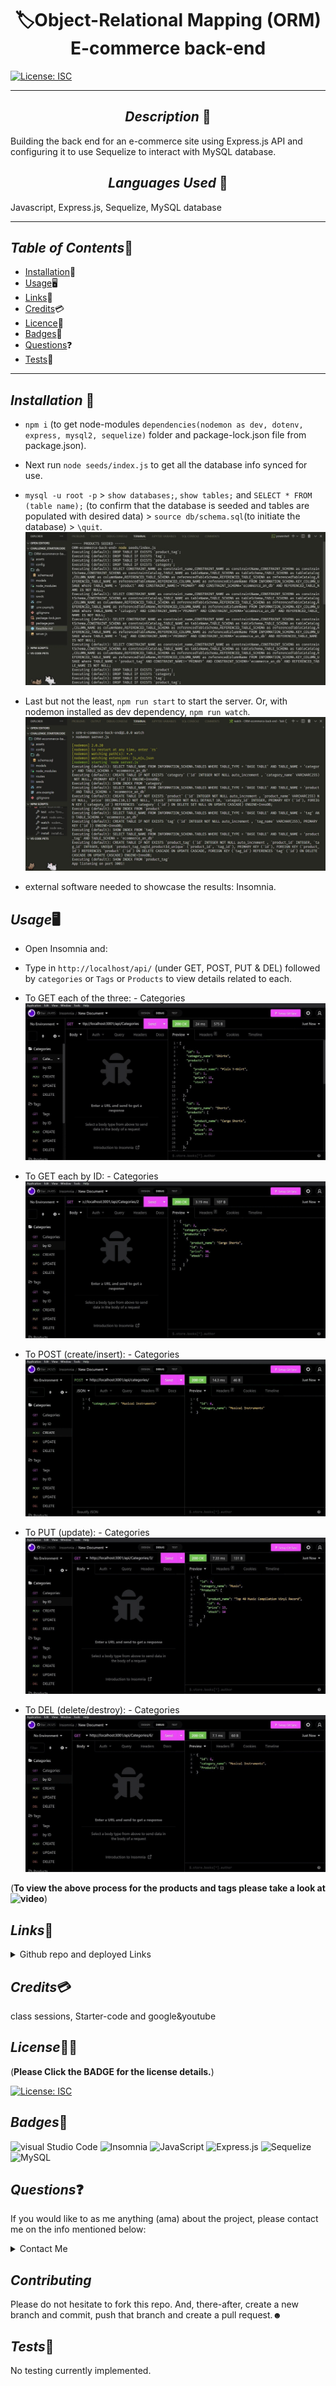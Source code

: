# <div align="center"> 🏷️**Object-Relational Mapping (ORM) E-commerce back-end** </div>

[![License: ISC](https://img.shields.io/badge/License-ISC-blue.svg)](https://opensource.org/licenses/ISC)

---

## <div align="center"> _Description_ 📝</div>

Building the back end for an e-commerce site using Express.js API and configuring it to use Sequelize to interact with MySQL database.

## <div align="center"> _Languages Used_ 💬</div>

Javascript, Express.js, Sequelize, MySQL database

---

## *Table of Contents*📖

- [Installation](#Installation)💾
- [Usage](#Usage)🖥️
- [Links](#Links)📎
- [Credits](#Credits)💳
- [Licence](#Licence)🪪
- [Badges](#Badges)🦡
- [Questions](#Questions)❓
- [Tests](#Tests)🧪

---

## _Installation_ 💾

- `npm i` (to get node-modules `dependencies(nodemon as dev, dotenv, express, mysql2, sequelize)` folder and package-lock.json file from package.json).

- Next run `node seeds/index.js` to get all the database info synced for use.

- `mysql -u root -p` > `show databases;`, `show tables;` and `SELECT * FROM (table name);` (to confirm that the database is seeded and tables are populated with desired data) > `source db/schema.sql`(to initiate the database) > `\quit`.
  ![db](./media/initiate-db.gif "db")

- Last but not the least, `npm run start` to start the server. Or, with nodemon installed as dev dependency, `npm run watch`.
  ![server start](./media/start.jpg "nodemon watch")

- external software needed to showcase the results: Insomnia.

## *Usage*🖥️

- Open Insomnia and:

- Type in `http://localhost/api/` (under GET, POST, PUT & DEL) followed by `categories` or `Tags` or `Products` to view details related to each.

- To GET each of the three: - Categories
  ![Categories](./media/GetCategories.gif "All categories")

- To GET each by ID: - Categories
  ![Categories](./media/GetCatByID.gif "three egs: of categories by id.")

- To POST (create/insert): - Categories
  ![Categories](./media/CreateCat.gif "a new Musical Instruments category is being created and stored with id#6.")

- To PUT (update): - Categories
  ![Categories](./media/UpdateCat.gif "Music category with id#3 is being updated to Songs/Music.")

- To DEL (delete/destroy): - Categories
  ![Categories](./media/DelCat.gif "Previously created category id#6 is being destroyed.")

(**To view the above process for the products and tags please take a look at ![video]('walkthrough')**)

## *Links*📎

<details>

<summary>Github repo and deployed Links</summary>

- <https://github.com/A-N26/ORM-e-commerce-back-end>

- No deployed link for this one.

</details>

## *Credits*💳

class sessions, Starter-code and google&youtube

## *License*🪪🦡

(**Please Click the BADGE for the license details.**)

[![License: ISC](https://img.shields.io/badge/License-ISC-blue.svg)](https://opensource.org/licenses/ISC)

## *Badges*🦡

![visual Studio Code](https://img.shields.io/badge/Visual_Studio_Code-0078D4?style=for-the-badge&logo=visual%20studio%20code&logoColor=white) ![Insomnia](https://img.shields.io/badge/Insomnia-for%20code%20result%20testing-%23A020F0) ![JavaScript](https://img.shields.io/badge/JavaScript-323330?style=for-the-badge&logo=javascript&logoColor=F7DF1E) ![Express.js](https://img.shields.io/badge/express.js-%23404d59.svg?style=for-the-badge&logo=express&logoColor=%2361DAFB) ![Sequelize](https://img.shields.io/badge/Sequelize-52B0E7?style=for-the-badge&logo=Sequelize&logoColor=white) ![MySQL](https://img.shields.io/badge/mysql-%2300f.svg?style=for-the-badge&logo=mysql&logoColor=white)

## *Questions*❓

If you would like to as me anything (ama) about the project, please contact me on the info mentioned below:

<details>

<summary>Contact Me</summary>✉️

- [My GitHub Profile](https://github.com/A-N26)

- e-mail - [📧](A-N26@github.com)

</details>

## _Contributing_

Please do not hesitate to fork this repo. And, there-after, create a new branch and commit, push that branch and create a pull request.☻

## *Tests*🧪

No testing currently implemented.
